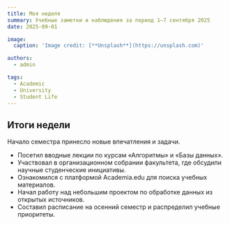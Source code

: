 ```yaml
---
title: Моя неделя
summary: Учебные заметки и наблюдения за период 1–7 сентября 2025
date: 2025-09-01

image:
  caption: 'Image credit: [**Unsplash**](https://unsplash.com)'

authors:
  - admin

tags:
  - Academic
  - University
  - Student Life
---
```


## Итоги недели  

Начало семестра принесло новые впечатления и задачи.  

- Посетил вводные лекции по курсам «Алгоритмы» и «Базы данных».  
- Участвовал в организационном собрании факультета, где обсудили научные студенческие инициативы.  
- Ознакомился с платформой Academia.edu для поиска учебных материалов.  
- Начал работу над небольшим проектом по обработке данных из открытых источников.  
- Составил расписание на осенний семестр и распределил учебные приоритеты.  

